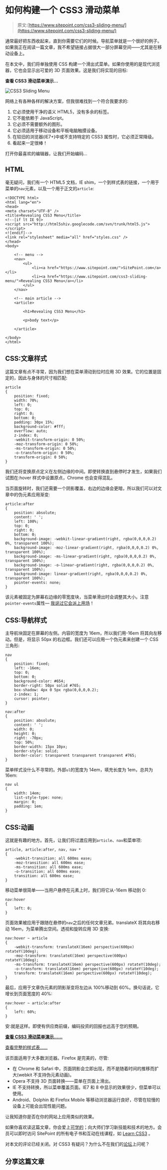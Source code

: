 # 如何构建一个 CSS3 滑动菜单

> 原文:[https://www.sitepoint.com/css3-sliding-menu/](https://www.sitepoint.com/css3-sliding-menu/)

通常最好把东西收起来，直到你需要它们的时候。导航菜单就是一个很好的例子。如果我正在阅读一篇文章，我不希望链接占据很大一部分屏幕空间——尤其是在移动设备上。

在本文中，我们将单独使用 CSS 构建一个滑出式菜单。如果你使用的是现代浏览器，它也会显示出可爱的 3D 页面效果。这是我们将实现的目标:

**查看 CSS3 滑动菜单演示…**

![CSS3 Sliding Menu](../Images/d131a4b646d74de84f70228efbef939b.png)

网络上有各种各样的解决方案，但我很难找到一个符合我要求的:

1.  它必须使用干净的语义 HTML5，没有多余的标签。
2.  它不能依赖于 JavaScript。
3.  它必须不需要额外的图形。
4.  它必须适用于移动设备和平板电脑触摸设备。
5.  在较旧的浏览器(IE7+)中或不支持特定的 CSS3 属性时，它必须正常降级。
6.  看起来一定很棒！

打开你最喜欢的编辑器，让我们开始编码…

## HTML

毫无疑问，我们有一个 HTML5 文档，IE shim，一个到样式表的链接，一个用于菜单的`nav`元素，以及一个用于正文的`article`:

```
<!DOCTYPE html>
<html lang="en">
<head>
<meta charset="UTF-8" />
<title>Revealing CSS3 Menu</title>
<!--[if lt IE 9]>
<script src="http://html5shiv.googlecode.com/svn/trunk/html5.js"></script>
<![endif]-->
<link rel="stylesheet" media="all" href="styles.css" />
</head>
<body>

	<!-- menu -->
	<nav>
		<ul>
			<li><a href="https://www.sitepoint.com/">SitePoint.com</a></li>
			<li><a href="https://www.sitepoint.com/css3-sliding-menu/">Revealing CSS3 Menu</a></li>
		</ul>
	</nav>

	<!-- main article -->
	<article>

		<h1>Revealing CSS3 Menu</h1>

		<p>body text</p>

	</article>

</body>
</html>
```

## CSS:文章样式

这篇文章有点不寻常，因为我们想在菜单滑动到位时应用 3D 效果。它的位置是固定的，因此与身体的尺寸相匹配:

```
article
{
	position: fixed;
	width: 70%;
	left: 0;
	top: 0;
	right: 0;
	bottom: 0;
	padding: 30px 15%;
	background-color: #fff;
	overflow: auto;
	z-index: 0;
	-webkit-transform-origin: 0 50%;
	-moz-transform-origin: 0 50%;
	-ms-transform-origin: 0 50%;
	-o-transform-origin: 0 50%;
	transform-origin: 0 50%;
}
```

我们还将变换原点定义在左侧边缘的中间。即使转换直到悬停时才发生，如果我们试图在:hover 样式中设置原点，Chrome 也会变得混乱。

当页面旋转时，我们还需要一个阴影覆盖，右边的边缘会更暗，所以我们可以对文章中的伪元素应用渐变:

```
article:after
{
	position: absolute;
	content: ' ';
	left: 100%;
	top: 0;
	right: 0;
	bottom: 0;
	background-image: -webkit-linear-gradient(right, rgba(0,0,0,0.2) 0%, transparent 100%);
	background-image: -moz-linear-gradient(right, rgba(0,0,0,0.2) 0%, transparent 100%);
	background-image: -ms-linear-gradient(right, rgba(0,0,0,0.2) 0%, transparent 100%);
	background-image: -o-linear-gradient(right, rgba(0,0,0,0.2) 0%, transparent 100%);
	background-image: linear-gradient(right, rgba(0,0,0,0.2) 0%, transparent 100%);
	pointer-events: none;
}
```

该元素被固定为屏幕右边缘的零宽度块，当菜单滑出时会调整其大小。注意`pointer-events`属性— [我说过它会派上用场](https://www.sitepoint.com/css3-pointer-events/)！

## CSS:导航样式

主导航块固定在屏幕的左侧。内容的宽度为 16em，所以我们用-16em 将其向左移动。但是，将显示 50px 的右边框。我们还可以应用一个伪元素来创建一个 CSS 三角形:

```
nav
{
	position: fixed;
	left: -16em;
	top: 0;
	bottom: 0;
	background-color: #654;
	border-right: 50px solid #765;
	box-shadow: 4px 0 5px rgba(0,0,0,0.2);
	z-index: 1;
	cursor: pointer;
}

nav:after
{
	position: absolute;
	content: ' ';
	width: 0;
	height: 0;
	right: -70px;
	top: 50%;
	border-width: 15px 10px;
	border-style: solid;
	border-color: transparent transparent transparent #765;
}
```

菜单样式没什么不寻常的。外部`ul`的宽度为 14em，填充长度为 1em，总共为 16em:

```
nav ul
{
	width: 14em;
	list-style-type: none;
	margin: 0;
	padding: 1em;
}
```

## CSS:动画

这就是有趣的地方。首先，让我们将过渡应用到`article`、`nav`和菜单项:

```
article, article:after, nav, nav *
{
	-webkit-transition: all 600ms ease;
	-moz-transition: all 600ms ease;
	-ms-transition: all 600ms ease;
	-o-transition: all 600ms ease;
	transition: all 600ms ease;
}
```

移动菜单很简单——当用户悬停在元素上时，我们将它从-16em 移动到 0:

```
nav:hover
{
	left: 0;
}
```

页面效果被应用于跟随在悬停的`nav`之后的任何文章兄弟。translateX 将其向右移动 16em，为菜单腾出空间。透视和旋转应用 3D 变换:

```
nav:hover ~ article
{
	-webkit-transform: translateX(16em) perspective(600px) rotateY(10deg);
	-moz-transform: translateX(16em) perspective(600px) rotateY(10deg);
	-ms-transform: translateX(16em) perspective(600px) rotateY(10deg);
	-o-transform: translateX(16em) perspective(600px) rotateY(10deg);
	transform: translateX(16em) perspective(600px) rotateY(10deg);
}
```

最后，应用于文章伪元素的阴影渐变将左边从 100%移动到 60%。换句话说，它增长到页面宽度的 40%:

```
nav:hover ~ article:after
{
	left: 60%;
}
```

安:就是这样。即使有供应商前缀，编码投资的回报也远高于您的预期。

[**查看 CSS3 滑动菜单演示……**](https://blogs.sitepointstatic.com/examples/tech/css3-sliding-menu/index.html)

[查看完整的样式表……](https://blogs.sitepointstatic.com/examples/tech/css3-sliding-menu/styles.css)

该页面适用于大多数浏览器。Firefox 是完美的，尽管:

*   在 Chrome 和 Safari 中，页面阴影会立即出现，而不是随着时间的推移而扩大(webkit 不支持伪元素动画)。
*   Opera 不支持 3D 页面转换——菜单在页面上滑出。
*   IE 不支持转换，所以菜单覆盖页面。IE7 和 8 中显示的效果很少，但菜单可以使用。
*   Android、Dolphin 和 Firefox Mobile 等移动浏览器运行良好，尽管在较慢的设备上可能会出现性能问题。

让我知道你是否在你的网站上应用类似的效果。

如果你喜欢读这篇文章，你会爱上[可学的](https://learnable.com?utm_source=sitepoint&utm_medium=link&utm_campaign=learnablelink)；向大师们学习新技能和技术的地方。会员可以即时访问 SitePoint 的所有电子书和互动在线课程，如 [Learn CSS3](https://learnable.com/courses/learn-css3-203?utm_source=sitepoint&utm_medium=link&utm_campaign=learnablelink) 。

对本文的评论已经关闭。对 CSS3 有疑问？为什么不在我们的[论坛](https://www.sitepoint.com/forums/forumdisplay.php?53-CSS-amp-Page-Layout?utm_source=sitepoint&utm_medium=link&utm_campaign=forumlink)上问呢？

## 分享这篇文章